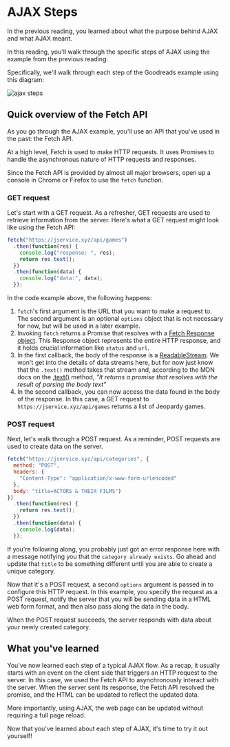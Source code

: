 # AJAX Steps

In the previous reading, you learned about what the purpose behind AJAX and what
AJAX meant.

In this reading, you'll walk through the specific steps of AJAX using the
example from the previous reading.

Specifically, we'll walk through each step of the Goodreads example using this
diagram:

![ajax steps](https://assets.aaonline.io/Module-Web/ajax/ajax.svg)

## Quick overview of the Fetch API

As you go through the AJAX example, you'll use an API that you've used in the
past: the Fetch API.

At a high level, Fetch is used to make HTTP requests. It uses Promises to handle
the asynchronous nature of HTTP requests and responses.

Since the Fetch API is provided by almost all major browsers, open up a console
in Chrome or Firefox to use the `fetch` function.

### GET request

Let's start with a GET request. As a refresher, GET requests are used to
retrieve information from the server. Here's what a GET request might look like
using the Fetch API:

```js
fetch("https://jservice.xyz/api/games")
  .then(function(res) {
    console.log("response: ", res);
    return res.text();
  })
  .then(function(data) {
    console.log("data:", data);
  });
```

In the code example above, the following happens:

1. `fetch`'s first argument is the URL that you want to make a request to. The
   second argument is an optional `options` object that is not necessary for
   now, but will be used in a later example.
2. Invoking `fetch` returns a Promise that resolves with a [Fetch Response
   object]. This Response object represents the entire HTTP response, and it
   holds crucial information like `status` and `url`.
3. In the first callback, the body of the response is a [ReadableStream]. We
   won't get into the details of data streams here, but for now just know that
   the `.text()` method takes that stream and, according to the MDN docs on the
   [.text()] method, _"It returns a promise that resolves with the result of
   parsing the body text"_
4. In the second callback, you can now access the data found in the body of the
   response. In this case, a GET request to `https://jservice.xyz/api/games`
   returns a list of Jeopardy games.

### POST request

Next, let's walk through a POST request. As a reminder, POST requests are used
to create data on the server.

```js
fetch("https://jservice.xyz/api/categories", {
  method: "POST",
  headers: {
    "Content-Type": "application/x-www-form-urlencoded"
  },
  body: "title=ACTORS & THEIR FILMS")
})
  .then(function(res) {
    return res.text();
  })
  .then(function(data) {
    console.log(data);
  });
```

If you're following along, you probably just got an error response here with a
message notifying you that the `category already exists`. Go ahead and update
that `title` to be something different until you are able to create a unique
category.

Now that it's a POST request, a second `options` argument is passed in to
configure this HTTP request. In this example, you specify the request as a POST
request, notify the server that you will be sending data in a HTML web form
format, and then also pass along the data in the body.

When the POST request succeeds, the server responds with data about your newly
created category.

## What you've learned

You've now learned each step of a typical AJAX flow. As a recap, it usually
starts with an event on the client side that triggers an HTTP request to the
server. In this case, we used the Fetch API to asynchronously interact with the
server. When the server sent its response, the Fetch API resolved the promise,
and the HTML can be updated to reflect the updated data.

More importantly, using AJAX, the web page can be updated without requiring a
full page reload.

Now that you've learned about each step of AJAX, it's time to try it out
yourself!

[fetch response object]: https://developer.mozilla.org/en-US/docs/Web/API/Response
[ReadableStream]: https://developer.mozilla.org/en-US/docs/Web/API/ReadableStream
[.text()]: https://developer.mozilla.org/en-US/docs/Web/API/Body/text
